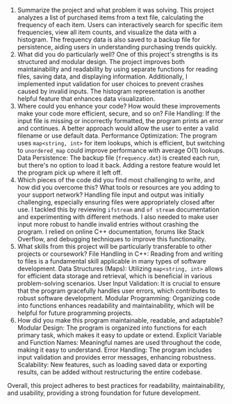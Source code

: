 1. Summarize the project and what problem it was solving.
This project analyzes a list of purchased items from a text file, calculating the frequency of each item. Users can interactively search for specific item frequencies, view all item counts, and visualize the data with a histogram. The frequency data is also saved to a backup file for persistence, aiding users in understanding purchasing trends quickly.
2. What did you do particularly well?
One of this project's strengths is its structured and modular design. The project improves both maintainability and readability by using separate functions for reading files, saving data, and displaying information. Additionally, I implemented input validation for user choices to prevent crashes caused by invalid inputs. The histogram representation is another helpful feature that enhances data visualization.
3. Where could you enhance your code? How would these improvements make your code more efficient, secure, and so on?
File Handling: If the input file is missing or incorrectly formatted, the program prints an error and continues. A better approach would allow the user to enter a valid filename or use default data.
Performance Optimization: The program uses `map<string, int>` for item lookups, which is efficient, but switching to `unordered_map` could improve performance with average O(1) lookups.
Data Persistence: The backup file (`frequency.dat`) is created each run, but there's no option to load it back. Adding a restore feature would let the program pick up where it left off.
4. Which pieces of the code did you find most challenging to write, and how did you overcome this? What tools or resources are you adding to your support network?
Handling file input and output was initially challenging, especially ensuring files were appropriately closed after use. I tackled this by reviewing `ifstream` and `of stream` documentation and experimenting with different methods.
I also needed to make user input more robust to handle invalid entries without crashing the program. I relied on online C++ documentation, forums like Stack Overflow, and debugging techniques to improve this functionality.
5. What skills from this project will be particularly transferable to other projects or coursework?
File Handling in C++: Reading from and writing to files is a fundamental skill applicable in many types of software development.
Data Structures (Maps): Utilizing `map<string, int>` allows for efficient data storage and retrieval, which is beneficial in various problem-solving scenarios.
User Input Validation: It is crucial to ensure that the program gracefully handles user errors, which contributes to robust software development.
Modular Programming: Organizing code into functions enhances readability and maintainability, which will be helpful for future programming projects.
6. How did you make this program maintainable, readable, and adaptable?
Modular Design: The program is organized into functions for each primary task, which makes it easy to update or extend.
Explicit Variable and Function Names: Meaningful names are used throughout the code, making it easy to understand.
Error Handling: The program includes input validation and provides error messages, enhancing robustness.
Scalability: New features, such as loading saved data or exporting results, can be added without restructuring the entire codebase.

Overall, this project adheres to best practices for readability, maintainability, and usability, providing a strong foundation for future development.
